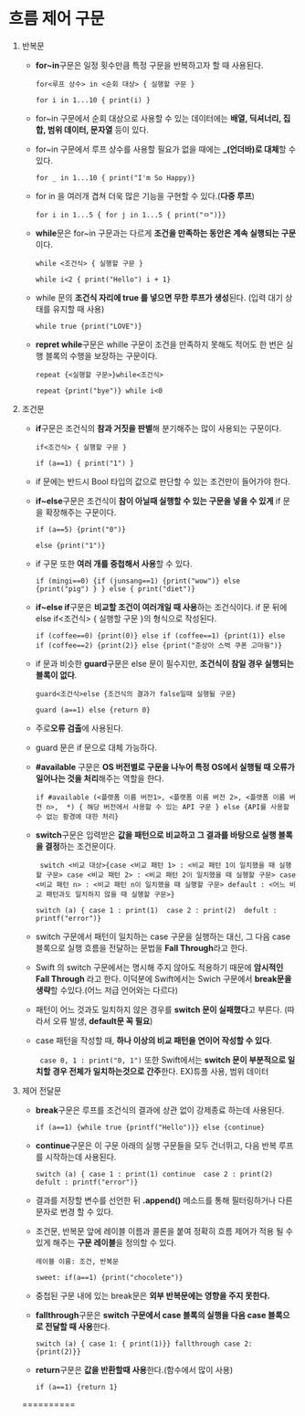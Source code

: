 # 흐름 제어 구문

1. 반복문		

   - **for~in**구문은 일정 횟수만큼 특정 구문을 반복하고자 할 때 사용된다. 

     `for<루프 상수> in <순회 대상> { 실행할 구문 } `

     `for i in 1...10 { print(i) }`

   - for~in 구문에서 순회 대상으로 사용할 수 있는 데이터에는 **배열, 딕셔너리, 집합, 범위 데이터, 문자열** 등이 있다.

   - for~in 구문에서 루프 상수를 사용할 필요가 없을 때에는 **_(언더바)로 대체**할 수 있다.

     `for _ in 1...10 { print("I'm So Happy)}`

   - for in 을 여러개 겹쳐 더욱 많은 기능을 구현할 수 있다.(**다중 루프**)

     `for i in 1...5 { for j in 1...5 { print("ㅁ")}}`

   - **while**문은 for~in 구문과는 다르게 **조건을 만족하는 동안은 계속 실행되는 구문**이다. 

     `while <조건식> { 실행할 구문 } `

     `while i<2 { print("Hello") i + 1}`

   - while 문의 **조건식 자리에 true 를 넣으면 무한 루프가 생성**된다. (입력 대기 상태를 유지할 때 사용)

     `while true {print("LOVE")}`

   - **repret while**구문은 whille 구문이 조건을 만족하지 못해도 적어도 한 번은 실행 블록의 수행을 보장하는 구문이다.

     `repeat {<실행할 구문>}while<조건식>`

     `repeat {print("bye")} while i<0`

2. 조건문

   - **if**구문은 조건식의 **참과 거짓을 판별**해 분기해주는 많이 사용되는 구문이다. 

     `if<조건식> { 실행할 구문 }`

     `if (a==1) { print("1") }`

   - if 문에는 반드시 Bool 타입의 값으로 판단할 수 있는 조건만이 들어가야 한다.

   - **if~else**구문은 조건식이 **참이 아닐때 실행할 수 있는 구문을 넣을 수 있게** if 문을 확장해주는 구문이다. 

     `if (a==5) {print("0")}`

     `else {print("1")}`

   - if 구문 또한 **여러 개를 중첩해서 사용**할 수 있다.

     `if (mingi==0) {if (junsang==1) {print("wow")} else {print("pig") } } else { print("diet")}`

   - **if~else if**구문은 **비교할 조건이 여러개일 때 사용**하는 조건식이다. if 문 뒤에 else if<조건식> { 실행할 구문 }의 형식으로 작성된다.

     `if (coffee==0) {print(0)} else if (coffee==1) {print(1)} else if (coffee==2) {print(2)} else {print("준상아 스벅 쿠폰 고마웡")}`

   - if 문과 비슷한 **guard**구문은 else 문이 필수지만, **조건식이 참일 경우 실행되는 블록이 없다**. 

     `guard<조건식>else {조건식의 결과가 false일때 실행될 구문}`

     `guard (a==1) else {return 0}`

   - 주로**오류 검출**에 사용된다.

   - guard 문은 if 문으로 대체 가능하다.

   - **#available** 구문은 **OS 버전별로 구문을 나누어 특정 OS에서 실행될 때 오류가 일어나는 것을 처리**해주는 역할을 한다. 

     `if #available (<플랫폼 이름 버전1>, <플랫폼 이름 버전 2>, <플랫폼 이름 버전 n>,  *) { 해당 버전에서 사용할 수 있는 API 구문 } else {API를 사용할 수 없는 황경에 대한 처리}`

   - **switch**구문은 입력받은 **값을 패턴으로 비교하고 그 결과를 바탕으로 실행 블록을 결정**하는 조건문이다.

     ` switch <비교 대상>{case <비교 패턴 1> : <비교 패턴 1이 일치했을 때 실행할 구문> case <비교 패턴 2> : <비교 패턴 2이 일치했을 때 실행할 구문> case <비교 패턴 n> : <비교 패턴 n이 일치했을 때 실행할 구문> default : <어느 비교 패턴과도 일치하지 않을 때 실행할 구문>}`

     `switch (a) { case 1 : print(1)  case 2 : print(2)  defult : printf("error")}`

   - switch 구문에서 패턴이 일치하는 case 구문을 실행하는 대신, 그 다음 case 블록으로 실행 흐름을 전달하는 문법을 **Fall Through**라고 한다. 

   - Swift 의 switch 구문에서는 명시해 주지 않아도 적용하기 때문에 **암시적인 Fall Through** 라고 한다. 이덕분에 Swift에서는 Swich 구문에서 **break문을 생략**할 수있다.(어느 저급 언어와는 다르다)

   - 패턴이 어느 것과도 일치하지 않은 경우를 **switch 문이 실패했다**고 부른다. (따라서 오류 발생, **default문 꼭 필요**)

   - case 패턴을 작성할 때, **하나 이상의 비교 패턴을 연이어 작성할 수 있다**. 

     ` case 0, 1 : print("0, 1")`
     또한 Swift에서는 **switch 문이 부분적으로 일치할 경우 전체가 일치하는것으로 간주**한다. EX)튜플 사용, 범위 데이터

3. 제어 전달문

   - **break**구문은 루프를 조건식의 결과에 상관 없이 강제종료 하는데 사용된다.

     `if (a==1) {while true {printf("Hello")}} else {continue}`

   - **continue**구문은 이 구문 아래의 실행 구문들을 모두 건너뛰고, 다음 반복 루프를 시작하는데 사용된다.

     `switch (a) { case 1 : print(1) continue  case 2 : print(2)  defult : printf("error")}`

   - 결과를 저장할 변수를 선언한 뒤 **.append()** 메소드를 통해 필터링하거나 다른 문자로 번경 할 수 있다.

   - 조건문, 반복문 앞에 레이블 이름과 콜론을 붙여 정확히 흐름 제어가 적용 될 수 있게 해주는 **구문 레이블**을 정의할 수 있다.

     `레이블 이름: 조건, 반복문`

     `sweet: if(a==1) {print("chocolete")}`

   - 중첩된 구문 내에 있는 break문은 **외부 반복문에는 영향을 주지 못한다.**

   - **fallthrough**구문은 **switch 구문에서 case 블록의 실행을 다음 case 블록으로 전달할 때 사용**한다.

     `switch (a) { case 1: { print(1)}} fallthrough case 2: {print(2)}}`

   - **return**구문은 **값을 반환할때 사용**한다.(함수에서 많이 사용)

     `if (a==1) {return 1}`

   ==========